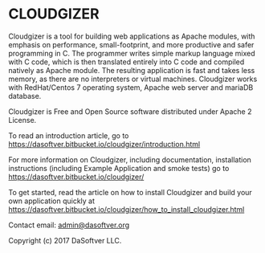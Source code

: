 # CLOUDGIZER 

Cloudgizer is a tool for building web applications as Apache modules, with emphasis on performance, small-footprint, and more productive and safer programming in C. The programmer writes simple markup language mixed with C code, which is then translated entirely into C code and compiled natively as Apache module. The resulting application is fast and takes less memory, as there are no interpreters or virtual machines. Cloudgizer works with RedHat/Centos 7 operating system, Apache web server and mariaDB database. 

Cloudgizer is Free and Open Source software distributed under Apache 2 License.

To read an introduction article, go to https://dasoftver.bitbucket.io/cloudgizer/introduction.html

For more information on Cloudgizer, including documentation, installation instructions (including Example Application and smoke tests) go to https://dasoftver.bitbucket.io/cloudgizer/

To get started, read the article on how to install Cloudgizer and build your own application quickly at https://dasoftver.bitbucket.io/cloudgizer/how_to_install_cloudgizer.html

Contact email: admin@dasoftver.org

Copyright (c) 2017 DaSoftver LLC.

